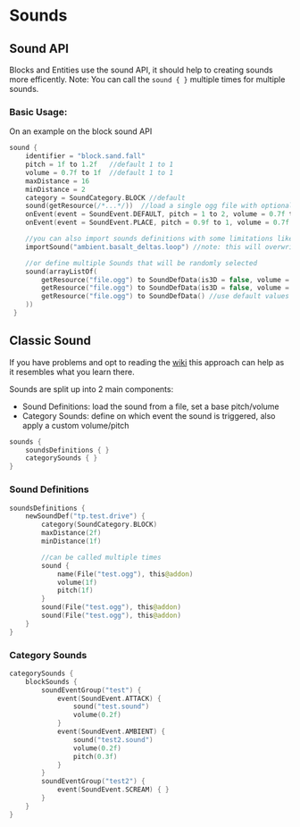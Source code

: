 # Sounds

## Sound API

Blocks and Entities use the sound API, it should help to creating sounds more efficently. 
Note: You can call the `sound { }` multiple times for multiple sounds.

### Basic Usage:

On an example on the block sound API

````kotlin
sound {
    identifier = "block.sand.fall"
    pitch = 1f to 1.2f   //default 1 to 1
    volume = 0.7f to 1f  //default 1 to 1
    maxDistance = 16
    minDistance = 2
    category = SoundCategory.BLOCK //default
    sound(getResource(/*...*/))  //load a single ogg file with optional settings, see docs of [Sounds.sound()], can be called multiple times
    onEvent(event = SoundEvent.DEFAULT, pitch = 1 to 2, volume = 0.7f to 1)
    onEvent(event = SoundEvent.PLACE, pitch = 0.9f to 1, volume = 0.7f to 1)

    //you can also import sounds definitions with some limitations like
    importSound("ambient.basalt_deltas.loop") //note: this will overwrite the identifier if one is set!

    //or define multiple Sounds that will be randomly selected
    sound(arrayListOf(
        getResource("file.ogg") to SoundDefData(is3D = false, volume = 1.2f, pitch = 1, weight = 3),
        getResource("file.ogg") to SoundDefData(is3D = false, volume = 1.1f, pitch = 1, weight = 2),
        getResource("file.ogg") to SoundDefData() //use default values
    ))
 }
````

## Classic Sound

If you have problems and opt to reading the [wiki](https://wiki.bedrock.dev/concepts/sounds.html) this approach can help
as it resembles what you learn there.

Sounds are split up into 2 main components:

- Sound Definitions: load the sound from a file, set a base pitch/volume
- Category Sounds: define on which event the sound is triggered, also apply a custom volume/pitch

````kotlin
sounds {
    soundsDefinitions { }
    categorySounds { }
}
````

### Sound Definitions

````kotlin
soundsDefinitions {
    newSoundDef("tp.test.drive") {
        category(SoundCategory.BLOCK)
        maxDistance(2f)
        minDistance(1f)

        //can be called multiple times
        sound {
            name(File("test.ogg"), this@addon)
            volume(1f)
            pitch(1f)
        }
        sound(File("test.ogg"), this@addon)
        sound(File("test.ogg"), this@addon)
    }
}
````

### Category Sounds

````kotlin
categorySounds {
    blockSounds {
        soundEventGroup("test") {
            event(SoundEvent.ATTACK) {
                sound("test.sound")
                volume(0.2f)
            }
            event(SoundEvent.AMBIENT) {
                sound("test2.sound")
                volume(0.2f)
                pitch(0.3f)
            }
        }
        soundEventGroup("test2") {
            event(SoundEvent.SCREAM) { }
        }
    }
}
````
